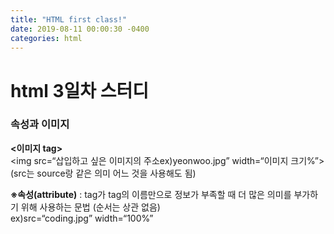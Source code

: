 ```yaml
---
title: "HTML first class!"
date: 2019-08-11 00:00:30 -0400
categories: html
---
```

<h1>html 3일차 스터디</h1>
<h3>속성과 이미지</h3>
<p><strong><이미지 tag></strong><br>
&#60img src=“삽입하고 싶은 이미지의 주소ex)yeonwoo.jpg” width=“이미지 크기%”&#62<br>
(src는 source랑 같은 의미 어느 것을 사용해도 됨)<br></p>
<p><strong>※속성(attribute)</strong> : tag가 tag의 이름만으로 정보가 부족할 때 더 많은 의미를 부가하기 위해 사용하는 문법 (순서는 상관 없음)<br>
ex)src=“coding.jpg” width=“100%”</p>
